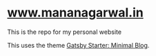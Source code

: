 
# www.mananagarwal.in 

This is the repo for my personal website

This uses the theme [Gatsby Starter: Minimal Blog](https://github.com/LekoArts/gatsby-themes/tree/master/themes/gatsby-theme-minimal-blog).

